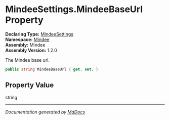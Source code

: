 ﻿<!--  
  <auto-generated>   
    The contents of this file were generated by a tool.  
    Changes to this file may be list if the file is regenerated  
  </auto-generated>   
-->

# MindeeSettings.MindeeBaseUrl Property

**Declaring Type:** [MindeeSettings](../index.md)  
**Namespace:** [Mindee](../../index.md)  
**Assembly:** Mindee  
**Assembly Version:** 1.2.0

The Mindee base url.

```csharp
public string MindeeBaseUrl { get; set; }
```

## Property Value

string

___

*Documentation generated by [MdDocs](https://github.com/ap0llo/mddocs)*
